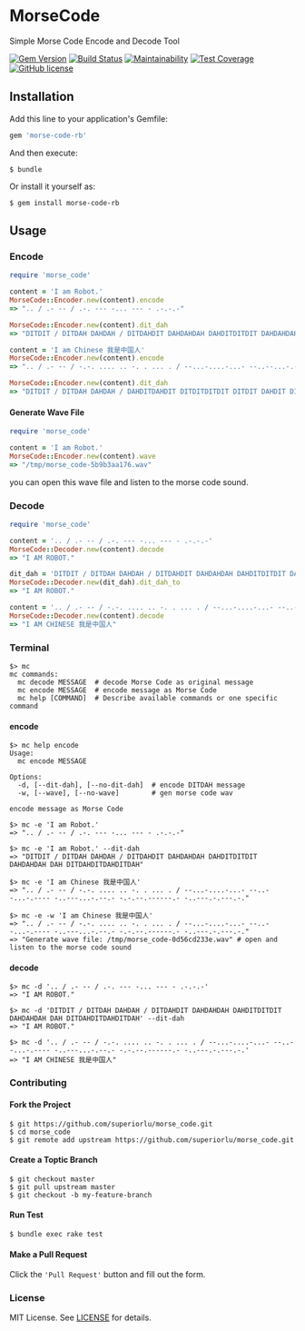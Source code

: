# MorseCode

Simple Morse Code Encode and Decode Tool

[![Gem Version](http://img.shields.io/gem/v/morse-code-rb.svg)](https://rubygems.org/gems/morse-code-rb) [![Build Status](https://travis-ci.org/superiorlu/morse_code.svg)](https://travis-ci.org/superiorlu/morse_code) [![Maintainability](https://api.codeclimate.com/v1/badges/62b6eb7ed9b65c62d3f6/maintainability)](https://codeclimate.com/github/superiorlu/morse_code/maintainability) [![Test Coverage](https://api.codeclimate.com/v1/badges/62b6eb7ed9b65c62d3f6/test_coverage)](https://codeclimate.com/github/superiorlu/morse_code/test_coverage) [![GitHub license](https://img.shields.io/github/license/superiorlu/morse_code.svg)](https://github.com/superiorlu/morse_code/blob/master/LICENSE.md)

## Installation

Add this line to your application's Gemfile:

```ruby
gem 'morse-code-rb'
```

And then execute:

    $ bundle

Or install it yourself as:

    $ gem install morse-code-rb

## Usage

### Encode

```ruby
require 'morse_code'

content = 'I am Robot.'
MorseCode::Encoder.new(content).encode
=> ".. / .- -- / .-. --- -... --- - .-.-.-"

MorseCode::Encoder.new(content).dit_dah
=> "DITDIT / DITDAH DAHDAH / DITDAHDIT DAHDAHDAH DAHDITDITDIT DAHDAHDAH DAH DITDAHDITDAHDITDAH"

content = 'I am Chinese 我是中国人'
MorseCode::Encoder.new(content).encode
=> ".. / .- -- / -.-. .... .. -. . ... . / --...-....-...- --..--...-.---- -..---...-.--.- -.-.--.------.- -..---.-.---.-."

MorseCode::Encoder.new(content).dit_dah
=> "DITDIT / DITDAH DAHDAH / DAHDITDAHDIT DITDITDITDIT DITDIT DAHDIT DIT DITDITDIT DIT / DAHDAHDITDITDITDAHDITDITDITDITDAHDITDITDITDAH DAHDAHDITDITDAHDAHDITDITDITDAHDITDAHDAHDAHDAH DAHDITDITDAHDAHDAHDITDITDITDAHDITDAHDAHDITDAH DAHDITDAHDITDAHDAHDITDAHDAHDAHDAHDAHDAHDITDAH DAHDITDITDAHDAHDAHDITDAHDITDAHDAHDAHDITDAHDIT"
```

#### Generate Wave File

```ruby
require 'morse_code'

content = 'I am Robot.'
MorseCode::Encoder.new(content).wave
=> "/tmp/morse_code-5b9b3aa176.wav"
```
you can open this wave file and listen to the morse code sound.

### Decode

```ruby
require 'morse_code'

content = '.. / .- -- / .-. --- -... --- - .-.-.-'
MorseCode::Decoder.new(content).decode
=> "I AM ROBOT."

dit_dah = 'DITDIT / DITDAH DAHDAH / DITDAHDIT DAHDAHDAH DAHDITDITDIT DAHDAHDAH DAH DITDAHDITDAHDITDAH'
MorseCode::Decoder.new(dit_dah).dit_dah_to
=> "I AM ROBOT."

content = '.. / .- -- / -.-. .... .. -. . ... . / --...-....-...- --..--...-.---- -..---...-.--.- -.-.--.------.- -..---.-.---.-.'
MorseCode::Decoder.new(content).decode
=> "I AM CHINESE 我是中国人"
```

### Terminal

```shell
$> mc
mc commands:
  mc decode MESSAGE  # decode Morse Code as original message
  mc encode MESSAGE  # encode message as Morse Code
  mc help [COMMAND]  # Describe available commands or one specific command
```

#### encode

```shell
$> mc help encode
Usage:
  mc encode MESSAGE

Options:
  -d, [--dit-dah], [--no-dit-dah]  # encode DITDAH message
  -w, [--wave], [--no-wave]        # gen morse code wav

encode message as Morse Code
```

```shell
$> mc -e 'I am Robot.'
=> ".. / .- -- / .-. --- -... --- - .-.-.-"

$> mc -e 'I am Robot.' --dit-dah
=> "DITDIT / DITDAH DAHDAH / DITDAHDIT DAHDAHDAH DAHDITDITDIT DAHDAHDAH DAH DITDAHDITDAHDITDAH"

$> mc -e 'I am Chinese 我是中国人'
=> ".. / .- -- / -.-. .... .. -. . ... . / --...-....-...- --..--...-.---- -..---...-.--.- -.-.--.------.- -..---.-.---.-."

$> mc -e -w 'I am Chinese 我是中国人'
=> ".. / .- -- / -.-. .... .. -. . ... . / --...-....-...- --..--...-.---- -..---...-.--.- -.-.--.------.- -..---.-.---.-."
=> "Generate wave file: /tmp/morse_code-0d56cd233e.wav" # open and listen to the morse code sound
```

#### decode

```shell
$> mc -d '.. / .- -- / .-. --- -... --- - .-.-.-'
=> "I AM ROBOT."

$> mc -d 'DITDIT / DITDAH DAHDAH / DITDAHDIT DAHDAHDAH DAHDITDITDIT DAHDAHDAH DAH DITDAHDITDAHDITDAH' --dit-dah
=> "I AM ROBOT."

$> mc -d '.. / .- -- / -.-. .... .. -. . ... . / --...-....-...- --..--...-.---- -..---...-.--.- -.-.--.------.- -..---.-.---.-.'
=> "I AM CHINESE 我是中国人"
```

### Contributing

#### Fork the Project

```shell
$ git https://github.com/superiorlu/morse_code.git
$ cd morse_code
$ git remote add upstream https://github.com/superiorlu/morse_code.git
```

#### Create a Toptic Branch

```shell
$ git checkout master
$ git pull upstream master
$ git checkout -b my-feature-branch
```

#### Run Test

```shell
$ bundle exec rake test
```

#### Make a Pull Request

Click the `'Pull Request'` button and fill out the form.

### License

MIT License. See [LICENSE](https://github.com/superiorlu/morse_code/blob/master/LICENSE.md) for details.
